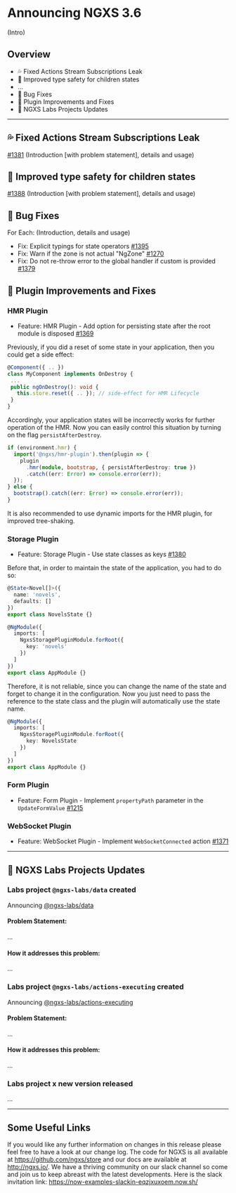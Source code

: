 # Announcing NGXS 3.6

(Intro)

## Overview

- 💦 Fixed Actions Stream Subscriptions Leak
- 🚧 Improved type safety for children states
- ...
- 🐛 Bug Fixes
- 🔌 Plugin Improvements and Fixes
- 🔬 NGXS Labs Projects Updates

---

## 💦 Fixed Actions Stream Subscriptions Leak

[#1381](https://github.com/ngxs/store/pull/1381)
(Introduction [with problem statement], details and usage)

## 🚧 Improved type safety for children states

[#1388](https://github.com/ngxs/store/pull/1388)
(Introduction [with problem statement], details and usage)

## 🐛 Bug Fixes

For Each:
(Introduction, details and usage)

- Fix: Explicit typings for state operators [#1395](https://github.com/ngxs/store/pull/1395)
- Fix: Warn if the zone is not actual "NgZone" [#1270](https://github.com/ngxs/store/pull/1270)
- Fix: Do not re-throw error to the global handler if custom is provided [#1379](https://github.com/ngxs/store/pull/1379)

## 🔌 Plugin Improvements and Fixes

### HMR Plugin

- Feature: HMR Plugin - Add option for persisting state after the root module is disposed [#1369](https://github.com/ngxs/store/pull/1369)

Previously, if you did a reset of some state in your application, then you could get a side effect:

```ts
@Component({ .. })
class MyComponent implements OnDestroy {
 ...
 public ngOnDestroy(): void {
   this.store.reset({ .. }); // side-effect for HMR Lifecycle
 }
}
```

Accordingly, your application states will be incorrectly works for further operation of the HMR.
Now you can easily control this situation by turning on the flag `persistAfterDestroy`.

```ts
if (environment.hmr) {
  import('@ngxs/hmr-plugin').then(plugin => {
    plugin
      .hmr(module, bootstrap, { persistAfterDestroy: true })
      .catch((err: Error) => console.error(err));
  });
} else {
  bootstrap().catch((err: Error) => console.error(err));
}
```

It is also recommended to use dynamic imports for the HMR plugin, for improved tree-shaking.

### Storage Plugin

- Feature: Storage Plugin - Use state classes as keys [#1380](https://github.com/ngxs/store/pull/1380)

Before that, in order to maintain the state of the application, you had to do so:

```ts
@State<Novel[]>({
  name: 'novels',
  defaults: []
})
export class NovelsState {}
```

```ts
@NgModule({
  imports: [
    NgxsStoragePluginModule.forRoot({
      key: 'novels'
    })
  ]
})
export class AppModule {}
```

Therefore, it is not reliable, since you can change the name of the state and forget to change it in the configuration.
Now you just need to pass the reference to the state class and the plugin will automatically use the state name.

```ts
@NgModule({
  imports: [
    NgxsStoragePluginModule.forRoot({
      key: NovelsState
    })
  ]
})
export class AppModule {}
```

### Form Plugin

- Feature: Form Plugin - Implement `propertyPath` parameter in the `UpdateFormValue` [#1215](https://github.com/ngxs/store/pull/1215)

### WebSocket Plugin

- Feature: WebSocket Plugin - Implement `WebSocketConnected` action [#1371](https://github.com/ngxs/store/pull/1371)

---

## 🔬 NGXS Labs Projects Updates

### Labs project `@ngxs-labs/data` created

Announcing [@ngxs-labs/data](https://github.com/ngxs-labs/data)

#### Problem Statement:

...

#### How it addresses this problem:

...

### Labs project `@ngxs-labs/actions-executing` created

Announcing [@ngxs-labs/actions-executing](https://github.com/ngxs-labs/actions-executing)

#### Problem Statement:

...

#### How it addresses this problem:

...

### Labs project x new version released

...

---

## Some Useful Links

If you would like any further information on changes in this release please feel free to have a look at our change log. The code for NGXS is all available at https://github.com/ngxs/store and our docs are available at http://ngxs.io/. We have a thriving community on our slack channel so come and join us to keep abreast with the latest developments. Here is the slack invitation link: https://now-examples-slackin-eqzjxuxoem.now.sh/
